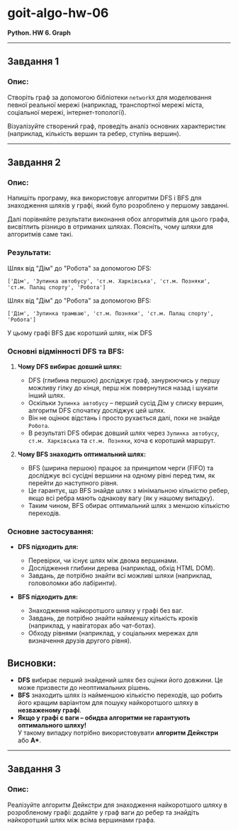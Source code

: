 # goit-algo-hw-06

**Python. HW 6. Graph**

---

## **Завдання 1**

### Опис:

Створіть граф за допомогою бібліотеки `networkX` для моделювання певної реальної мережі (наприклад, транспортної мережі міста, соціальної мережі, інтернет-топології).

Візуалізуйте створений граф, проведіть аналіз основних характеристик (наприклад, кількість вершин та ребер, ступінь вершин).

---

## **Завдання 2**

### Опис:

Напишіть програму, яка використовує алгоритми DFS і BFS для знаходження шляхів у графі, який було розроблено у першому завданні.

Далі порівняйте результати виконання обох алгоритмів для цього графа, висвітлить різницю в отриманих шляхах. Поясніть, чому шляхи для алгоритмів саме такі.

### Результати:

Шлях від "Дім" до "Робота" за допомогою DFS:

`['Дім', 'Зупинка автобусу', 'ст.м. Харківська', 'ст.м. Позняки', 'ст.м. Палац спорту', 'Робота']`

Шлях від "Дім" до "Робота" за допомогою BFS:

`['Дім', 'Зупинка трамваю', 'ст.м. Позняки', 'ст.м. Палац спорту', 'Робота']`

У цьому графі BFS дає коротший шлях, ніж DFS

### Основні відмінності DFS та BFS:

1. **Чому DFS вибирає довший шлях:**
   - DFS (глибина першою) досліджує граф, занурюючись у першу можливу гілку до кінця, перш ніж повернутися назад і шукати інший шлях.
   - Оскільки `Зупинка автобусу` – перший сусід Дім у списку вершин, алгоритм DFS спочатку досліджує цей шлях.
   - Він не оцінює відстань і просто рухається далі, поки не знайде `Робота`.
   - В результаті DFS обирає довший шлях через `Зупинка автобусу`, `ст.м. Харківська` та `ст.м. Позняки`, хоча є коротший маршрут.

2. **Чому BFS знаходить оптимальний шлях:**
   - BFS (ширина першою) працює за принципом черги (FIFO) та досліджує всі сусідні вершини на одному рівні перед тим, як перейти до наступного рівня.
   - Це гарантує, що BFS знайде шлях з мінімальною кількістю ребер, якщо всі ребра мають однакову вагу (як у нашому випадку).
   - Таким чином, BFS обирає оптимальний шлях з меншою кількістю переходів.

### Основне застосування:

- **DFS підходить для:**
   - Перевірки, чи існує шлях між двома вершинами.
   - Дослідження глибини дерева (наприклад, обхід HTML DOM).
   - Завдань, де потрібно знайти всі можливі шляхи (наприклад, головоломки або лабіринти).

- **BFS підходить для:**
   - Знаходження найкоротшого шляху у графі без ваг.
   - Завдань, де потрібно знайти найменшу кількість кроків (наприклад, у навігаторах або чат-ботах).
   - Обходу рівнями (наприклад, у соціальних мережах для визначення друзів другого рівня).

## Висновки:

- **DFS** вибирає перший знайдений шлях без оцінки його довжини. Це може призвести до неоптимальних рішень.  
- **BFS** знаходить шлях із найменшою кількістю переходів, що робить його кращим варіантом для пошуку найкоротшого шляху в **незваженому графі**.  
- **Якщо у графі є ваги – обидва алгоритми не гарантують оптимального шляху!**  
  У такому випадку потрібно використовувати **алгоритм Дейкстри** або **A\***.  

---

## **Завдання 3**

### Опис:

Реалізуйте алгоритм Дейкстри для знаходження найкоротшого шляху в розробленому графі: додайте у граф ваги до ребер та знайдіть найкоротший шлях між всіма вершинами графа.
